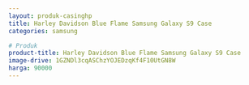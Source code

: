 ```yaml
---
layout: produk-casinghp
title: Harley Davidson Blue Flame Samsung Galaxy S9 Case
categories: samsung

# Produk
product-title: Harley Davidson Blue Flame Samsung Galaxy S9 Case
image-drive: 1GZNDl3cqASChzYOJEDzqKf4F10UtGN8W
harga: 90000
---
```

